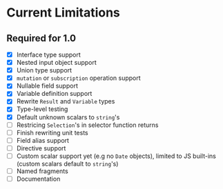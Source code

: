 # Current Limitations

## Required for 1.0
- [x] Interface type support
- [x] Nested input object support
- [x] Union type support
- [x] `mutation` or `subscription` operation support
- [x] Nullable field support
- [x] Variable definition support
- [x] Rewrite `Result` and `Variable` types
- [x] Type-level testing
- [x] Default unknown scalars to `string`'s
- [ ] Restricing `Selection`'s in selector function returns
- [ ] Finish rewriting unit tests
- [ ] Field alias support
- [ ] Directive support
- [ ] Custom scalar support yet (e.g no `Date` objects), limited to JS built-ins (custom scalars default to `string`'s)
- [ ] Named fragments
- [ ] Documentation